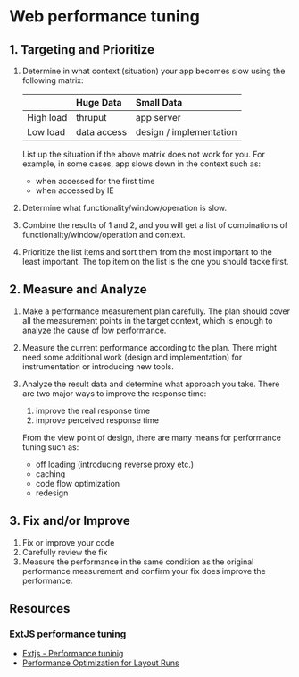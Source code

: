 # Web performance tuning

## 1. Targeting and Prioritize

1. Determine in what context (situation) your app becomes slow using the following matrix:

    |           | Huge Data   | Small Data              |
    | :-------- | :---------- | :---------------------- |
    | High load | thruput     | app server              |
    | Low load  | data access | design / implementation |

    List up the situation if the above matrix does not work for you. For example, in some cases, app slows down in the context such as:
    * when accessed for the first time
    * when accessed by IE 

2. Determine what functionality/window/operation is slow.
3. Combine the results of 1 and 2, and you will get a list of combinations of functionality/window/operation and context.
4. Prioritize the list items and sort them from the most important to the least important. The top item on the list is the one you should tacke first.

## 2. Measure and Analyze

1. Make a performance measurement plan carefully. The plan should cover all the measurement points in the target context, which is enough to analyze the cause of low performance.
2. Measure the current performance according to the plan. There might need some additional work (design and implementation) for instrumentation or introducing new tools.
3. Analyze the result data and determine what approach you take. There are two major ways to improve the response time:

   1. improve the real response time
   2. improve perceived response time

   From the view point of design, there are many means for performance tuning such as:

   * off loading (introducing reverse proxy etc.)
   * caching
   * code flow optimization
   * redesign
  
## 3. Fix and/or Improve

1. Fix or improve your code
2. Carefully review the fix
3. Measure the performance in the same condition as the original performance measurement and confirm your fix does improve the performance.

## Resources

### ExtJS performance tuning
* [Extjs - Performance tuninig](http://jsext.blogspot.com/2016/01/extjs-performance-tuning.html)
* [Performance Optimization for Layout Runs](https://www.sencha.com/blog/performance-optimization-for-layout-runs/)
